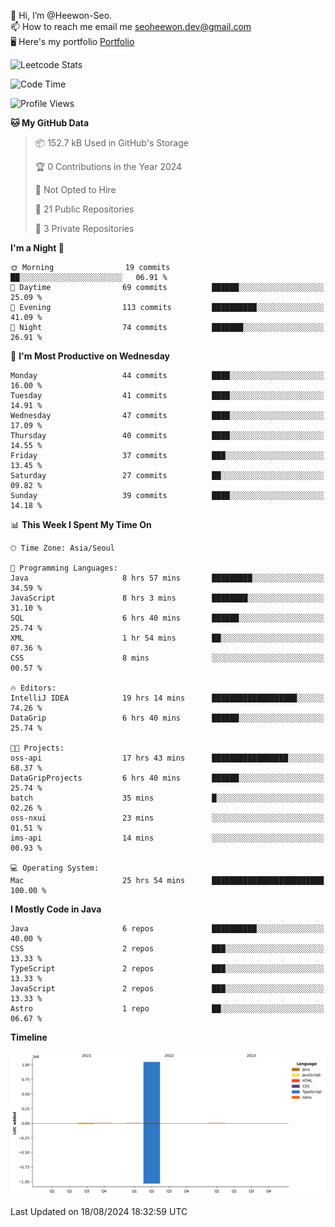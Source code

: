 👋 Hi, I’m @Heewon-Seo.  
📫 How to reach me email me seoheewon.dev@gmail.com   
🖥 Here's my portfolio [Portfolio](https://haileynotes.notion.site/HEEWON-SEO-f98fe97412ee4a6a94fd24fe6832f84c)

![Leetcode Stats](https://leetcode.card.workers.dev/?username=Heewon-Seo)

 <!--START_SECTION:waka-->
![Code Time](http://img.shields.io/badge/Code%20Time-1%2C437%20hrs%2021%20mins-blue)

![Profile Views](http://img.shields.io/badge/Profile%20Views-3-blue)

**🐱 My GitHub Data** 

> 📦 152.7 kB Used in GitHub's Storage 
 > 
> 🏆 0 Contributions in the Year 2024
 > 
> 🚫 Not Opted to Hire
 > 
> 📜 21 Public Repositories 
 > 
> 🔑 3 Private Repositories 
 > 
**I'm a Night 🦉** 

```text
🌞 Morning                19 commits          ██░░░░░░░░░░░░░░░░░░░░░░░   06.91 % 
🌆 Daytime                69 commits          ██████░░░░░░░░░░░░░░░░░░░   25.09 % 
🌃 Evening                113 commits         ██████████░░░░░░░░░░░░░░░   41.09 % 
🌙 Night                  74 commits          ███████░░░░░░░░░░░░░░░░░░   26.91 % 
```
📅 **I'm Most Productive on Wednesday** 

```text
Monday                   44 commits          ████░░░░░░░░░░░░░░░░░░░░░   16.00 % 
Tuesday                  41 commits          ████░░░░░░░░░░░░░░░░░░░░░   14.91 % 
Wednesday                47 commits          ████░░░░░░░░░░░░░░░░░░░░░   17.09 % 
Thursday                 40 commits          ████░░░░░░░░░░░░░░░░░░░░░   14.55 % 
Friday                   37 commits          ███░░░░░░░░░░░░░░░░░░░░░░   13.45 % 
Saturday                 27 commits          ██░░░░░░░░░░░░░░░░░░░░░░░   09.82 % 
Sunday                   39 commits          ████░░░░░░░░░░░░░░░░░░░░░   14.18 % 
```


📊 **This Week I Spent My Time On** 

```text
🕑︎ Time Zone: Asia/Seoul

💬 Programming Languages: 
Java                     8 hrs 57 mins       █████████░░░░░░░░░░░░░░░░   34.59 % 
JavaScript               8 hrs 3 mins        ████████░░░░░░░░░░░░░░░░░   31.10 % 
SQL                      6 hrs 40 mins       ██████░░░░░░░░░░░░░░░░░░░   25.74 % 
XML                      1 hr 54 mins        ██░░░░░░░░░░░░░░░░░░░░░░░   07.36 % 
CSS                      8 mins              ░░░░░░░░░░░░░░░░░░░░░░░░░   00.57 % 

🔥 Editors: 
IntelliJ IDEA            19 hrs 14 mins      ███████████████████░░░░░░   74.26 % 
DataGrip                 6 hrs 40 mins       ██████░░░░░░░░░░░░░░░░░░░   25.74 % 

🐱‍💻 Projects: 
oss-api                  17 hrs 43 mins      █████████████████░░░░░░░░   68.37 % 
DataGripProjects         6 hrs 40 mins       ██████░░░░░░░░░░░░░░░░░░░   25.74 % 
batch                    35 mins             █░░░░░░░░░░░░░░░░░░░░░░░░   02.26 % 
oss-nxui                 23 mins             ░░░░░░░░░░░░░░░░░░░░░░░░░   01.51 % 
ims-api                  14 mins             ░░░░░░░░░░░░░░░░░░░░░░░░░   00.93 % 

💻 Operating System: 
Mac                      25 hrs 54 mins      █████████████████████████   100.00 % 
```

**I Mostly Code in Java** 

```text
Java                     6 repos             ██████████░░░░░░░░░░░░░░░   40.00 % 
CSS                      2 repos             ███░░░░░░░░░░░░░░░░░░░░░░   13.33 % 
TypeScript               2 repos             ███░░░░░░░░░░░░░░░░░░░░░░   13.33 % 
JavaScript               2 repos             ███░░░░░░░░░░░░░░░░░░░░░░   13.33 % 
Astro                    1 repo              ██░░░░░░░░░░░░░░░░░░░░░░░   06.67 % 
```



**Timeline**

![Lines of Code chart](https://raw.githubusercontent.com/Heewon-Seo/Heewon-Seo/main/assets/bar_graph.png)


 Last Updated on 18/08/2024 18:32:59 UTC
<!--END_SECTION:waka-->

